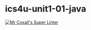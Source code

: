 # ics4u-unit1-01-java

[![Mr Coxall's Super Linter](https://github.com/dbcalitis/ics4u-unit1-01-java/workflows/Mr%20Coxall's%20Super%20Linter/badge.svg)](https://github.com/dbcalitis/ics4u-unit1-01-java/actions/)
